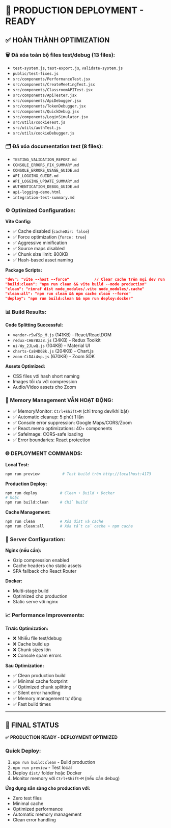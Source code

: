 # 🚀 PRODUCTION DEPLOYMENT - READY

## ✅ HOÀN THÀNH OPTIMIZATION

### 🗑️ Đã xóa toàn bộ files test/debug (13 files):

- `test-system.js`, `test-export.js`, `validate-system.js`
- `public/test-fixes.js`
- `src/components/PerformanceTest.jsx`
- `src/components/CreateMeetingTest.jsx`
- `src/components/ClassroomAPITest.jsx`
- `src/components/ApiTester.jsx`
- `src/components/ApiDebugger.jsx`
- `src/components/TokenDebugger.jsx`
- `src/components/QuickDebug.jsx`
- `src/components/LoginSimulator.jsx`
- `src/utils/cookieTest.js`
- `src/utils/authTest.js`
- `src/utils/cookieDebugger.js`

### 🗂️ Đã xóa documentation test (8 files):

- `TESTING_VALIDATION_REPORT.md`
- `CONSOLE_ERRORS_FIX_SUMMARY.md`
- `CONSOLE_ERRORS_USAGE_GUIDE.md`
- `API_LOGGING_GUIDE.md`
- `API_LOGGING_UPDATE_SUMMARY.md`
- `AUTHENTICATION_DEBUG_GUIDE.md`
- `api-logging-demo.html`
- `integration-test-summary.md`

### ⚙️ Optimized Configuration:

**Vite Config:**

- ✅ Cache disabled (`cacheDir: false`)
- ✅ Force optimization (`force: true`)
- ✅ Aggressive minification
- ✅ Source maps disabled
- ✅ Chunk size limit: 800KB
- ✅ Hash-based asset naming

**Package Scripts:**

```json
"dev": "vite --host --force"           // Clear cache trên mọi dev run
"build:clean": "npm run clean && vite build --mode production"
"clean": "rimraf dist node_modules/.vite node_modules/.cache"
"clean:all": "npm run clean && npm cache clean --force"
"deploy": "npm run build:clean && npm run deploy:docker"
```

### 📊 Build Results:

**Code Splitting Successful:**

- `vendor-r5wF5p_M.js` (141KB) - React/ReactDOM
- `redux-CHBrBzJ8.js` (34KB) - Redux Toolkit
- `ui-Wy_2JLwQ.js` (104KB) - Material UI
- `charts-Ca84D6Bk.js` (204KB) - Chart.js
- `zoom-CiDAi4vp.js` (670KB) - Zoom SDK

**Assets Optimized:**

- CSS files với hash short naming
- Images tối ưu với compression
- Audio/Video assets cho Zoom

### 🎯 Memory Management VẪN HOẠT ĐỘNG:

- ✅ MemoryMonitor: `Ctrl+Shift+M` (chỉ trong dev/khi bật)
- ✅ Automatic cleanup: 5 phút 1 lần
- ✅ Console error suppression: Google Maps/CORS/Zoom
- ✅ React.memo optimizations: 40+ components
- ✅ SafeImage: CORS-safe loading
- ✅ Error boundaries: React protection

### 🌐 DEPLOYMENT COMMANDS:

**Local Test:**

```bash
npm run preview          # Test build trên http://localhost:4173
```

**Production Deploy:**

```bash
npm run deploy          # Clean + Build + Docker
# hoặc
npm run build:clean     # Chỉ build
```

**Cache Management:**

```bash
npm run clean           # Xóa dist và cache
npm run clean:all       # Xóa tất cả cache + npm cache
```

### 🔧 Server Configuration:

**Nginx (nếu cần):**

- Gzip compression enabled
- Cache headers cho static assets
- SPA fallback cho React Router

**Docker:**

- Multi-stage build
- Optimized cho production
- Static serve với nginx

### 📈 Performance Improvements:

**Trước Optimization:**

- ❌ Nhiều file test/debug
- ❌ Cache build up
- ❌ Chunk sizes lớn
- ❌ Console spam errors

**Sau Optimization:**

- ✅ Clean production build
- ✅ Minimal cache footprint
- ✅ Optimized chunk splitting
- ✅ Silent error handling
- ✅ Memory management tự động
- ✅ Fast build times

---

## 🎉 FINAL STATUS

**✅ PRODUCTION READY - DEPLOYMENT OPTIMIZED**

### Quick Deploy:

1. `npm run build:clean` - Build production
2. `npm run preview` - Test local
3. Deploy `dist/` folder hoặc Docker
4. Monitor memory với `Ctrl+Shift+M` (nếu cần debug)

**Ứng dụng sẵn sàng cho production với:**

- Zero test files
- Minimal cache
- Optimized performance
- Automatic memory management
- Clean error handling

